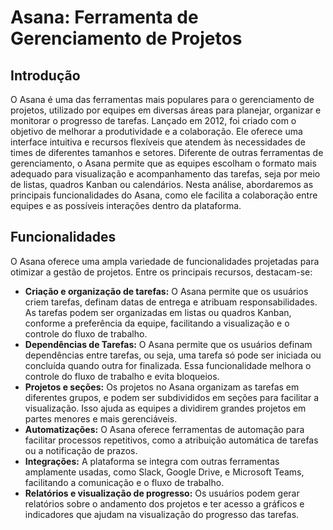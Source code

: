 # Asana: Ferramenta de Gerenciamento de Projetos

## Introdução

O Asana é uma das ferramentas mais populares para o gerenciamento de projetos, utilizado por equipes em diversas áreas para planejar, organizar e monitorar o progresso de tarefas. Lançado em 2012, foi criado com o objetivo de melhorar a produtividade e a colaboração. Ele oferece uma interface intuitiva e recursos flexíveis que atendem às necessidades de times de diferentes tamanhos e setores. Diferente de outras ferramentas de gerenciamento, o Asana permite que as equipes escolham o formato mais adequado para visualização e acompanhamento das tarefas, seja por meio de listas, quadros Kanban ou calendários. Nesta análise, abordaremos as principais funcionalidades do Asana, como ele facilita a colaboração entre equipes e as possíveis interações dentro da plataforma.

## Funcionalidades

O Asana oferece uma ampla variedade de funcionalidades projetadas para otimizar a gestão de projetos. Entre os principais recursos, destacam-se:

- **Criação e organização de tarefas:** O Asana permite que os usuários criem tarefas, definam datas de entrega e atribuam responsabilidades. As tarefas podem ser organizadas em listas ou quadros Kanban, conforme a preferência da equipe, facilitando a visualização e o controle do fluxo de trabalho.
- **Dependências de Tarefas:** O Asana permite que os usuários definam dependências entre tarefas, ou seja, uma tarefa só pode ser iniciada ou concluída quando outra for finalizada. Essa funcionalidade melhora o controle do fluxo de trabalho e evita bloqueios.
- **Projetos e seções:** Os projetos no Asana organizam as tarefas em diferentes grupos, e podem ser subdivididos em seções para facilitar a visualização. Isso ajuda as equipes a dividirem grandes projetos em partes menores e mais gerenciáveis.
- **Automatizações:** O Asana oferece ferramentas de automação para facilitar processos repetitivos, como a atribuição automática de tarefas ou a notificação de prazos.
- **Integrações:** A plataforma se integra com outras ferramentas amplamente usadas, como Slack, Google Drive, e Microsoft Teams, facilitando a comunicação e o fluxo de trabalho.
- **Relatórios e visualização de progresso:** Os usuários podem gerar relatórios sobre o andamento dos projetos e ter acesso a gráficos e indicadores que ajudam na visualização do progresso das tarefas.
